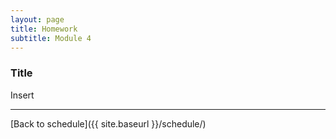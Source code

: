 ```yaml
---
layout: page
title: Homework 
subtitle: Module 4
---
```


### Title

Insert

* * *

[Back to schedule]({{ site.baseurl }}/schedule/)